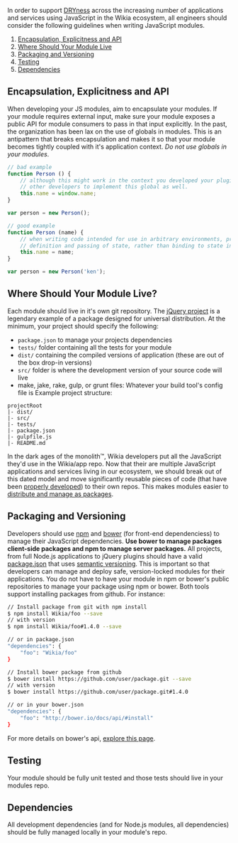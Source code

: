 In order to support [DRYness](http://en.wikipedia.org/wiki/Don't_repeat_yourself) across the increasing number of applications and services using JavaScript in the Wikia ecosystem, all engineers should consider the following guidelines when writing JavaScript modules.

1. [Encapsulation, Explicitness and API](#encapsulation-explicitness-and-api)
2. [Where Should Your Module Live](#where-should-your-module-live)
3. [Packaging and Versioning](#packaging-and-versioning)
4. [Testing](#testing)
5. [Dependencies](#dependencies)

## Encapsulation, Explicitness and API
When developing your JS modules, aim to encapsulate your modules. If your module requires external input, make sure your module exposes a public API for module consumers to pass in that input explicitly. In the past, the organization has been lax on the use of globals in modules. This is an antipattern that breaks encapsulation and makes it so that your module becomes tightly coupled with it's application context. *Do not use globals in your modules*.
```javascript
// bad example
function Person () {
	// although this might work in the context you developed your plugin in, it requires
	// other developers to implement this global as well.
	this.name = window.name;
}

var person = new Person();

// good example
function Person (name) {
	// when writing code intended for use in arbitrary environments, prefer the explicit
	// definition and passing of state, rather than binding to state in the global context
	this.name = name;
}

var person = new Person('ken');
```

## Where Should Your Module Live?
Each module should live in it's own git repository.
The [jQuery project](https://github.com/jquery/jquery) is a legendary example of a package designed for universal distribution. At the minimum, your project should specify the following:
* `package.json` to manage your projects dependencies
* `tests/` folder containing all the tests for your module
* `dist/` containing the compiled versions of application (these are out of the box drop-in versions)
* `src/` folder is where the development version of your source code will live
* make, jake, rake, gulp, or grunt files: Whatever your build tool's config file is
Example project structure:
```
projectRoot
|- dist/
|- src/
|- tests/
|- package.json
|- gulpfile.js
|- README.md
```
In the dark ages of the monolith™, Wikia developers put all the JavaScript they'd use in the Wikia/app repo. Now that their are multiple JavaScript applications and services living in our ecosystem, we should break out of this dated model and move significantly reusable pieces of code (that have been [properly developed](#encapsulation-explicitness-and-api)) to their own repos. This makes modules easier to [distribute and manage as packages](#packaging-and-versioning).

## Packaging and Versioning 
Developers should use [npm](http://www.npmjs.org) and [bower](http://www.bower.io) (for front-end dependenciess) to manage their JavaScript dependencies. **Use bower to manage packages client-side packages and npm to manage server packages.**
All projects, from full Node.js applications to jQuery plugins should have a valid [package.json](https://www.npmjs.org/doc/files/package.json.html) that uses [semantic versioning](http://semver.org/). This is important so that developers can manage and deploy safe, version-locked modules for their applications. You do not have to have your
module in npm or bower's public repositories to manage your package using npm or bower. Both tools support installing packages from github. For instance:
```bash
// Install package from git with npm install
$ npm install Wikia/foo --save
// with version
$ npm install Wikia/foo#1.4.0 --save

// or in package.json
"dependencies": {
	"foo": "Wikia/foo"
}

// Install bower package from github 
$ bower install https://github.com/user/package.git --save
// with version
$ bower install https://github.com/user/package.git#1.4.0

// or in your bower.json
"dependencies": {
	"foo": "http://bower.io/docs/api/#install"
}
```
For more details on bower's api, [explore this page](ttp://bower.io/docs/api/#install).

## Testing
Your module should be fully unit tested and those tests should live in your modules repo.

## Dependencies
All development dependencies (and for Node.js modules, all dependencies) should be fully managed locally in your module's repo.
